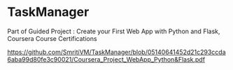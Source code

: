 # TaskManager
Part of Guided Project : Create your First Web App with Python and Flask, Coursera Course Certifications

https://github.com/SmritiVM/TaskManager/blob/05140641452d21c293ccda6aba99d80fe3c90021/Coursera_Project_WebApp_Python&Flask.pdf
